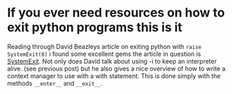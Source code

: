 # If you ever need resources on how to exit python programs this is it

Reading through David Beazleys article on exiting python with `raise
SystemExit(0)` i found some excellent gems the article in question is
[SystemExit](https://www.usenix.org/system/files/login/articles/login_winter17_12_beazley.pdf).
Not only does David talk about using -i to keep an interpreter alive.
(see previous post) but he also gives a nice overview of how to write a
context manager to use with a with statement. This is done simply with
the methods `__enter__` and `__exit__`. 
